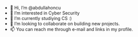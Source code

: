 - 👋 Hi, I’m @abdullahoncu
- 👀 I’m interested in Cyber Security
- 🌱 I’m currently studiying CS :)
- 💞️ I’m looking to collaborate on building new projects.
- 📫 You can reach me through e-mail and links in my profile.

<!---
abdullahoncu/abdullahoncu is a ✨ special ✨ repository because its `README.md` (this file) appears on your GitHub profile.
You can click the Preview link to take a look at your changes.
--->
